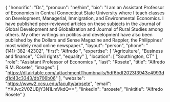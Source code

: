 {
  "honorific": "Dr.",
  "pronoun": "he/him",
  "bio": "I am an Assistant Professor of Economics in Central Connecticut State University where I teach classes on Development, Managerial, Immigration, and Environmental Economics. I have published peer-reviewed articles on these subjects in the Journal of Global Development and Globalization and Journal of Rural Studies among others. My other writings on politics and development have also been published by the Dollars and Sense Magazine and Rappler, the Philippines' most widely read online newspaper.",
  "layout": "person",
  "phone": "(141)-382-42302",
  "first": "Alfredo ",
  "expertise": [
    "Agriculture",
    "Business and finance",
    "Civil rights",
    "equality"
  ],
  "location": [
    "Southington, CT"
  ],
  "role": "Assistant Professor of Economics ",
  "last": "Rosete",
  "title": "Alfredo R.M. Rosete",
  "images": [
    "https://dl.airtable.com/.attachmentThumbnails/5df6bdf2023f3943e4993dd1d43c3343/db706b06"
  ],
  "website": "https://www2.ccsu.edu/faculty/arosete",
  "email": "YXJvc2V0ZUBjY3N1LmVkdQ==",
  "linkedin": "arosete",
  "linktitle": "Alfredo Rosete"
}